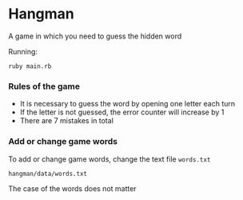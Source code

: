 # Hangman

A game in which you need to guess the hidden word

Running:

```
ruby main.rb
```

### Rules of the game

* It is necessary to guess the word by opening one letter each turn
* If the letter is not guessed, the error counter will increase by 1
* There are 7 mistakes in total

### Add or change game words

To add or change game words, change the text file `words.txt`

```
hangman/data/words.txt
```

The case of the words does not matter
